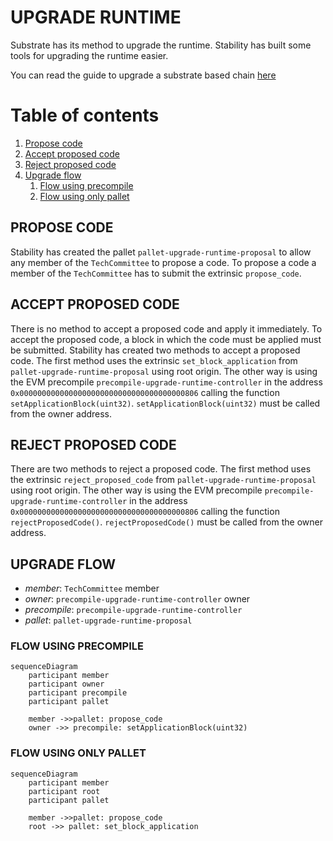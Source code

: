 # UPGRADE RUNTIME

Substrate has its method to upgrade the runtime. Stability has built some tools for upgrading the runtime easier.

You can read the guide to upgrade a substrate based chain [here](https://docs.substrate.io/tutorials/get-started/upgrade-a-running-network/)

# Table of contents

1. [Propose code](#propose-code)
2. [Accept proposed code](#accept-proposed-code)
3. [Reject proposed code](#reject-proposed-code)
4. [Upgrade flow](#upgrade-flow)
    1. [Flow using precompile](#flow-using-precompile)
    2. [Flow using only pallet](#flow-using-only-pallet)

## PROPOSE CODE

Stability has created the pallet `pallet-upgrade-runtime-proposal` to allow any member of the `TechCommittee` to propose a code. To propose a code a member of the `TechCommittee` has to submit the extrinsic `propose_code`. 

## ACCEPT PROPOSED CODE

There is no method to accept a proposed code and apply it immediately. To accept the proposed code, a block in which the code must be applied must be submitted. Stability has created two methods to accept a proposed code. The first method uses the extrinsic `set_block_application` from `pallet-upgrade-runtime-proposal` using root origin. The other way is using the EVM precompile `precompile-upgrade-runtime-controller` in the address `0x0000000000000000000000000000000000000806` calling the function `setApplicationBlock(uint32)`. `setApplicationBlock(uint32)` must be called from the owner address.

## REJECT PROPOSED CODE

There are two methods to reject a proposed code. The first method uses the extrinsic `reject_proposed_code` from `pallet-upgrade-runtime-proposal` using root origin. The other way is using the EVM precompile `precompile-upgrade-runtime-controller` in the address `0x0000000000000000000000000000000000000806` calling the function `rejectProposedCode()`. `rejectProposedCode()` must be called from the owner address.


## UPGRADE FLOW

- *member*: `TechCommittee` member
- *owner*: `precompile-upgrade-runtime-controller` owner
- *precompile*: `precompile-upgrade-runtime-controller`
- *pallet*: `pallet-upgrade-runtime-proposal`

### FLOW USING PRECOMPILE

```mermaid
sequenceDiagram
    participant member
    participant owner
    participant precompile
    participant pallet

    member ->>pallet: propose_code
    owner ->> precompile: setApplicationBlock(uint32)
```

### FLOW USING ONLY PALLET

```mermaid
sequenceDiagram
    participant member
    participant root
    participant pallet

    member ->>pallet: propose_code
    root ->> pallet: set_block_application
```

